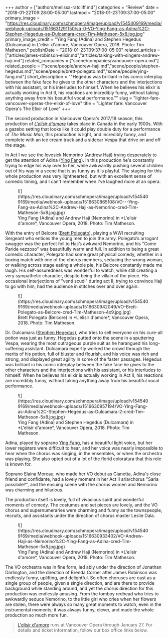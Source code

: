 +++
author = ["authors/melissa-ratcliff.md"]
categories = "Review"
date = "2018-01-22T09:28:00-05:00"
lastmod = "2018-01-23T09:37:00-05:00"
primary_image = "https://res.cloudinary.com/schmopera/image/upload/v1545409169/media/webhook-uploads/1516631291150/sq-0-VO-Ying-Fang-as-Adina%2C-Stephen-Hegedus-as-Dulcamara-cred-Tim-Matheson-5x8.jpg.jpg"
primary_image_credit = "Ying Fang (Adina) and Stephen Hegedus (Dulcamara) in L'elisir d'amore, Vancouver Opera, 2018. Photo: Tim Matheson."
publishDate = "2018-01-23T09:37:00-05:00"
related_articles = ["articles/james-robinson-elixir.md","articles/talking-with-singers-andrew-haji.md"]
related_companies = ["scene/companies/vancouver-opera.md"]
related_people = ["scene/people/andrew-haji.md","scene/people/stephen-hegedus.md","scene/people/brett-polegato.md","scene/people/ying-fang.md"]
short_description = "&quot;Hegedus was brilliant in his comic interplay between the fake face he gives to the other characters and the interjections with his assistant, or his interludes to himself. When he believes his elixir is actually working in Act II, his reactions are incredibly funny, without taking anything away from his beautiful vocal performance.&quot;"
slug = "lighter-fare-vancouver-operas-the-elixir-of-love"
title = "Lighter fare: Vancouver Opera&#039;s The Elixir of Love"
+++

The second production in Vancouver Opera's 2017/18 season, this production of [*L'elisir d'amore*](https://www.vancouveropera.ca/L-Elisir-d-amore) takes place in Canada in the early 1900s. With a gazebo setting that looks like it could play double duty for a performance of *The Music Man*, this production is light, and incredibly funny, and complete with an ice cream truck and a sidecar Vespa that drive on and off the stage. 

In Act I we see the lovesick Nemorino ([Andrew Haji](/talking-with-singers-andrew-haji/)) trying desperately to get the attention of Adina ([Ying Fang](/scene/people/ying-fang/)). In this production he's constantly trying to edge his way over to her, while awkwardly pushing several children out of his way in a scene that is as funny as it is playful. The staging for this whole production was very lighthearted, but with an excellent sense of comedic timing, and I can't remember when I've laughed more at an opera.

<figure data-type="image">![](https://res.cloudinary.com/schmopera/image/upload/v1545409169/media/webhook-uploads/1516630865108/VO---Ying-Fang-as-Adina%2C-Andrew-Haji-as-Nemorino-cred-Tim-Matheson-5x8.jpg.jpg)
<figcaption>Ying Fang (Adina) and Andrew Haji (Nemorino) in *L'elisir d'amore*, Vancouver Opera, 2018. Photo: Tim Matheson.</figcaption>
</figure>

With the entry of Belcore ([Brett Polegato](/scene/people/brett-polegato/)), playing a WWI recruiting Sergeant who entices the young men to join the army. Polegato’s arrogant swagger was the perfect foil to Haji’s awkward Nemorino, and his "Come Paride vezzoso" was beautifully warm and full. In addition to being a great comedic character, Polegato had some great physical comedy, whether in a boxing match with one of the chorus members, seducing the wrong woman, or walking across stage eating a whole pie, his Belcore constantly made me laugh. His self-assuredness was wonderful to watch, while still creating a very sympathetic character, despite being the villain of the piece. His occasional interjections of "venti scudi" during act II, trying to convince Haji to go with him, had the audience in stitches over and over again. 

<figure data-type="image">![](https://res.cloudinary.com/schmopera/image/upload/v1545409169/media/webhook-uploads/1516630942049/VO-Brett-Polegato-as-Belcore-cred-Tim-Matheson-4x9.jpg.jpg)
<figcaption>Brett Polegato (Belcore) in *L'elisir d'amore*, Vancouver Opera, 2018. Photo: Tim Matheson.</figcaption>
</figure>

Dr. Dulcamara ([Stephen Hegedus](/scene/people/stephen-hegedus/)), who tries to sell everyone on his cure-all potion was just as funny. Hegedus putted onto the scene in a sputtering Vespa, wearing the most outrageous purple suit as he harangued his long-suffering assistant. Dulcamara expertly worked the crowd through the merits of his potion, full of bluster and flourish, and his voice was rich and strong, and displayed great agility in some of the faster passages. Hegedus was brilliant in his comic interplay between the fake face he gives to the other characters and the interjections with his assistant, or his interludes to himself. When he believes his elixir is actually working in Act II, his reactions are incredibly funny, without taking anything away from his beautiful vocal performance.

<figure data-type="image">![](https://res.cloudinary.com/schmopera/image/upload/v1545409169/media/webhook-uploads/1516630957194/VO-Ying-Fang-as-Adina%2C-Stephen-Hegedus-as-Dulcamara-2-cred-Tim-Matheson-5x8.jpg.jpg)
<figcaption>Ying Fang (Adina) and Stephen Hegedus (Dulcamara) in *L'elisir d'amore*, Vancouver Opera, 2018. Photo: Tim Matheson.</figcaption>
</figure>

Adina, played by soprano [Ying Fang](/scene/people/ying-fang/), has a beautiful light voice, but her lower registers were difficult to hear, and her voice was nearly impossible to hear when the chorus was singing, in the ensembles, or when the orchestra was playing. She also opted out of a lot of the florid coloratura that this role is known for.

Soprano Elaina Moreau, who made her VO debut as Gianetta, Adina's close friend and confidante, had a lovely moment in her Act II aria/chorus "Saria possibile?", and the ensuing scene with the chorus women and Nemorino was charming and hilarious. 

The production itself is lovely, full of vivacious spirit and wonderful moments of comedy. The costumes and set pieces are lovely, and the VO chorus and supernumeraries were charming and funny as the townspeople, recruits, and assistants under the direction of chorus master Leslie Dala.

<figure data-type="image">![](https://res.cloudinary.com/schmopera/image/upload/v1545409169/media/webhook-uploads/1516630933402/VO-Andrew-Haji-as-Nemorino%2C-Ying-Fang-as-Adina-cred-Tim-Matheson-5x8.jpg.jpg)
<figcaption>Ying Fang (Adina) and Andrew Haji (Nemorino) in *L'elisir d'amore*, Vancouver Opera, 2018. Photo: Tim Matheson.</figcaption>
</figure>

The VO orchestra was in fine form, led ably under the direction of Jonathan Darlington, and the direction of Brenda Corner after James Robinson was endlessly funny, uplifting, and delightful. So often choruses are cast as a single group of people, given a single direction, and are there to provide background while standing around, and yet the chorus direction for this production was endlessly amusing. From the tomboy redhead who tries to awkwardly seduce Nemorino, to the little girl who cries when her flowers are stolen, there were always so many great moments to watch, even in the instrumental moments; it was always funny, clever, and made the whole production so much more fun. 

>[L'elisir d'amore](https://www.vancouveropera.ca/L-Elisir-d-amore) runs at Vancouver Opera through January 27. For details and ticket information, follow our box office links below. 
